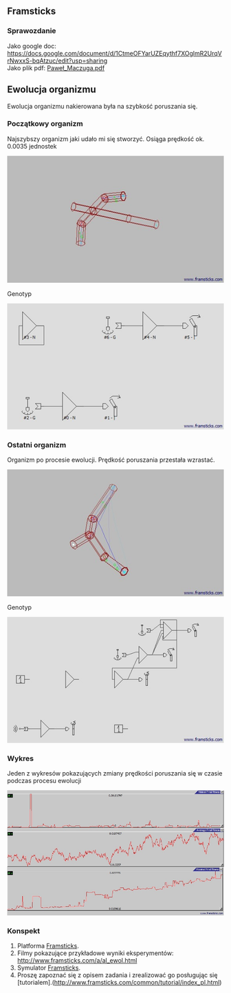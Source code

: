 ## Framsticks

### Sprawozdanie
Jako google doc: https://docs.google.com/document/d/1CtmeOFYarUZEqythf7XOglmR2UrqVrNwxxS-bqAtzuc/edit?usp=sharing  
Jako plik pdf: [Paweł_Maczuga.pdf](Paweł_Maczuga.pdf)

## Ewolucja organizmu

Ewolucja organizmu nakierowana była na szybkość poruszania się.

### Początkowy organizm

Najszybszy organizm jaki udało mi się stworzyć. Osiąga prędkość ok. 0.0035 jednostek

![first](resources/first.jpg)

Genotyp

![first-gen](resources/first-gen.jpg)

### Ostatni organizm

Organizm po procesie ewolucji. Prędkość poruszania przestała wzrastać.

![last](resources/last.jpg)

Genotyp

![last-gen](resources/last-gen.jpg)

### Wykres

Jeden z wykresów pokazujących zmiany prędkości poruszania się w czasie podczas procesu ewolucji

![plots](resources/plots.jpg)

### Konspekt
1. Platforma [Framsticks](http://www.framsticks.com/).
2. Filmy pokazujące przykładowe wyniki eksperymentów: http://www.framsticks.com/a/al_ewol.html
3. Symulator [Framsticks](http://www.framsticks.com/files/apps/Framsticks.zip).
4. Proszę zapoznać się z opisem zadania i zrealizować go posługując się [tutorialem].(http://www.framsticks.com/common/tutorial/index_pl.html)
